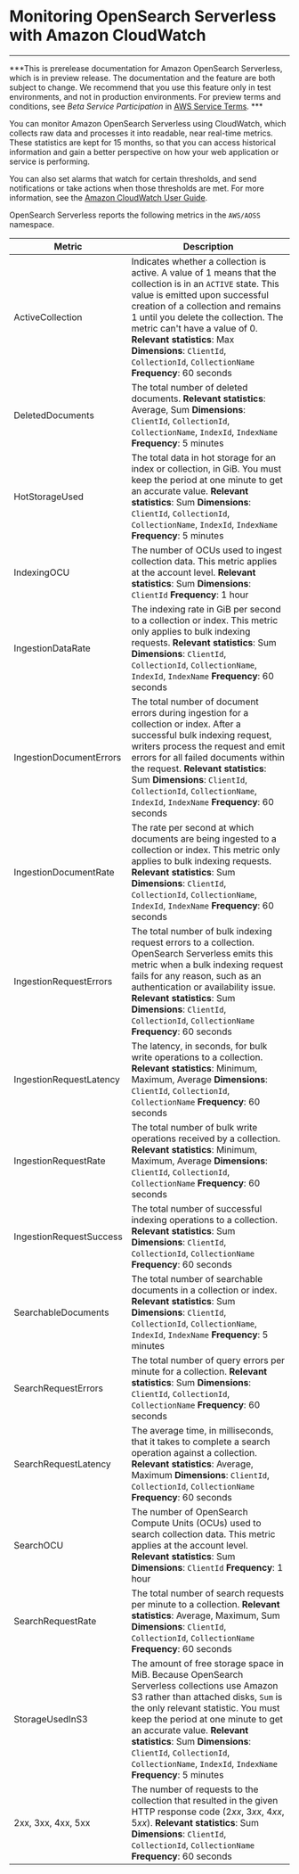 # Monitoring OpenSearch Serverless with Amazon CloudWatch<a name="monitoring-cloudwatch"></a>

****  
***This is prerelease documentation for Amazon OpenSearch Serverless, which is in preview release\. The documentation and the feature are both subject to change\. We recommend that you use this feature only in test environments, and not in production environments\. For preview terms and conditions, see *Beta Service Participation* in [AWS Service Terms](https://aws.amazon.com/service-terms/)\. *** 

You can monitor Amazon OpenSearch Serverless using CloudWatch, which collects raw data and processes it into readable, near real\-time metrics\. These statistics are kept for 15 months, so that you can access historical information and gain a better perspective on how your web application or service is performing\. 

You can also set alarms that watch for certain thresholds, and send notifications or take actions when those thresholds are met\. For more information, see the [Amazon CloudWatch User Guide](https://docs.aws.amazon.com/AmazonCloudWatch/latest/monitoring/)\.

OpenSearch Serverless reports the following metrics in the `AWS/AOSS` namespace\.


| Metric | Description | 
| --- | --- | 
| ActiveCollection |  Indicates whether a collection is active\. A value of 1 means that the collection is in an `ACTIVE` state\. This value is emitted upon successful creation of a collection and remains 1 until you delete the collection\. The metric can't have a value of 0\. **Relevant statistics**: Max **Dimensions**: `ClientId`, `CollectionId`, `CollectionName` **Frequency**: 60 seconds  | 
| DeletedDocuments |  The total number of deleted documents\. **Relevant statistics**: Average, Sum **Dimensions**: `ClientId`, `CollectionId`, `CollectionName`, `IndexId`, `IndexName` **Frequency**: 5 minutes  | 
| HotStorageUsed |  The total data in hot storage for an index or collection, in GiB\. You must keep the period at one minute to get an accurate value\. **Relevant statistics**: Sum **Dimensions**: `ClientId`, `CollectionId`, `CollectionName`, `IndexId`, `IndexName` **Frequency**: 5 minutes  | 
| IndexingOCU |  The number of OCUs used to ingest collection data\. This metric applies at the account level\. **Relevant statistics**: Sum **Dimensions**: `ClientId` **Frequency**: 1 hour  | 
| IngestionDataRate |  The indexing rate in GiB per second to a collection or index\. This metric only applies to bulk indexing requests\. **Relevant statistics**: Sum **Dimensions**: `ClientId`, `CollectionId`, `CollectionName`, `IndexId`, `IndexName` **Frequency**: 60 seconds  | 
| IngestionDocumentErrors |  The total number of document errors during ingestion for a collection or index\. After a successful bulk indexing request, writers process the request and emit errors for all failed documents within the request\. **Relevant statistics**: Sum **Dimensions**: `ClientId`, `CollectionId`, `CollectionName`, `IndexId`, `IndexName` **Frequency**: 60 seconds  | 
| IngestionDocumentRate |  The rate per second at which documents are being ingested to a collection or index\. This metric only applies to bulk indexing requests\. **Relevant statistics**: Sum **Dimensions**: `ClientId`, `CollectionId`, `CollectionName`, `IndexId`, `IndexName` **Frequency**: 60 seconds  | 
| IngestionRequestErrors |  The total number of bulk indexing request errors to a collection\. OpenSearch Serverless emits this metric when a bulk indexing request fails for any reason, such as an authentication or availability issue\. **Relevant statistics**: Sum **Dimensions**: `ClientId`, `CollectionId`, `CollectionName` **Frequency**: 60 seconds  | 
| IngestionRequestLatency |  The latency, in seconds, for bulk write operations to a collection\. **Relevant statistics**: Minimum, Maximum, Average **Dimensions**: `ClientId`, `CollectionId`, `CollectionName` **Frequency**: 60 seconds  | 
| IngestionRequestRate |  The total number of bulk write operations received by a collection\. **Relevant statistics**: Minimum, Maximum, Average **Dimensions**: `ClientId`, `CollectionId`, `CollectionName` **Frequency**: 60 seconds  | 
| IngestionRequestSuccess |  The total number of successful indexing operations to a collection\. **Relevant statistics**: Sum **Dimensions**: `ClientId`, `CollectionId`, `CollectionName` **Frequency**: 60 seconds  | 
| SearchableDocuments |  The total number of searchable documents in a collection or index\. **Relevant statistics**: Sum **Dimensions**: `ClientId`, `CollectionId`, `CollectionName`, `IndexId`, `IndexName` **Frequency**: 5 minutes  | 
| SearchRequestErrors |  The total number of query errors per minute for a collection\. **Relevant statistics**: Sum **Dimensions**: `ClientId`, `CollectionId`, `CollectionName` **Frequency**: 60 seconds  | 
| SearchRequestLatency |  The average time, in milliseconds, that it takes to complete a search operation against a collection\. **Relevant statistics**: Average, Maximum **Dimensions**: `ClientId`, `CollectionId`, `CollectionName` **Frequency**: 60 seconds  | 
| SearchOCU |  The number of OpenSearch Compute Units \(OCUs\) used to search collection data\. This metric applies at the account level\. **Relevant statistics**: Sum **Dimensions**: `ClientId` **Frequency**: 1 hour  | 
| SearchRequestRate |  The total number of search requests per minute to a collection\. **Relevant statistics**: Average, Maximum, Sum **Dimensions**: `ClientId`, `CollectionId`, `CollectionName` **Frequency**: 60 seconds  | 
| StorageUsedInS3 |  The amount of free storage space in MiB\. Because OpenSearch Serverless collections use Amazon S3 rather than attached disks, `Sum` is the only relevant statistic\. You must keep the period at one minute to get an accurate value\. **Relevant statistics**: Sum **Dimensions**: `ClientId`, `CollectionId`, `CollectionName`, `IndexId`, `IndexName` **Frequency**: 5 minutes  | 
| 2xx, 3xx, 4xx, 5xx |  The number of requests to the collection that resulted in the given HTTP response code \(2*xx*, 3*xx*, 4*xx*, 5*xx*\)\. **Relevant statistics**: Sum **Dimensions**: `ClientId`, `CollectionId`, `CollectionName` **Frequency**: 60 seconds  | 